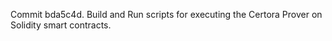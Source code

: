 Commit bda5c4d.                    Build and Run scripts for executing the Certora Prover on Solidity smart contracts.